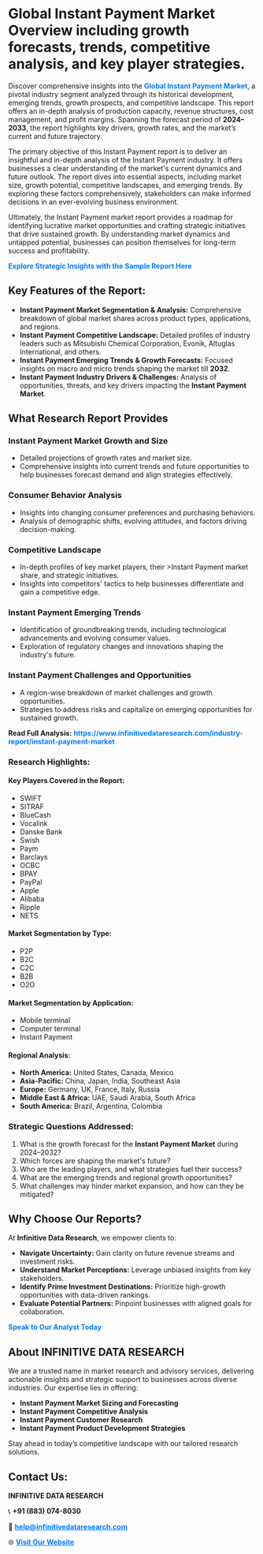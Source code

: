 <h1>Global Instant Payment Market Overview including growth forecasts, trends, competitive analysis, and key player strategies.</h1>
<p>
Discover comprehensive insights into the 
<a href="https://www.infinitivedataresearch.com/industry-report/instant-payment-market" rel="dofollow" style="color: #007BFF; text-decoration: none;"><strong>Global Instant Payment Market</strong></a>, a pivotal industry segment analyzed through its historical development, emerging trends, growth prospects, and competitive landscape. This report offers an in-depth analysis of production capacity, revenue structures, cost management, and profit margins. Spanning the forecast period of <strong>2024–2033</strong>, the report highlights key drivers, growth rates, and the market’s current and future trajectory.
</p>
<p>
The primary objective of this Instant Payment report is to deliver an insightful and in-depth analysis of the Instant Payment industry. It offers businesses a clear understanding of the market's current dynamics and future outlook. The report dives into essential aspects, including market size, growth potential, competitive landscapes, and emerging trends. By exploring these factors comprehensively, stakeholders can make informed decisions in an ever-evolving business environment.
</p>
<p>
Ultimately, the Instant Payment market report provides a roadmap for identifying lucrative market opportunities and crafting strategic initiatives that drive sustained growth. By understanding market dynamics and untapped potential, businesses can position themselves for long-term success and profitability.
</p>
<p>
<a href="https://www.infinitivedataresearch.com/request-sample/reportId=103334" style="color: #007BFF; text-decoration: none;"><strong>Explore Strategic Insights with the Sample Report Here</strong></a>
</p>

<h2>Key Features of the Report:</h2>
<ul>
<li><strong>Instant Payment Market Segmentation & Analysis:</strong> Comprehensive breakdown of global market shares across product types, applications, and regions.</li>
<li><strong>Instant Payment Competitive Landscape:</strong> Detailed profiles of industry leaders such as Mitsubishi Chemical Corporation, Evonik, Altuglas International, and others.</li>
<li><strong>Instant Payment Emerging Trends & Growth Forecasts:</strong> Focused insights on macro and micro trends shaping the market till <strong>2032</strong>.</li>
<li><strong>Instant Payment Industry Drivers & Challenges:</strong> Analysis of opportunities, threats, and key drivers impacting the <strong>Instant Payment Market</strong>.</li>
</ul>

<h2>What Research Report Provides</h2>
<h3>Instant Payment Market Growth and Size</h3>
<ul>
<li>Detailed projections of growth rates and market size.</li>
<li>Comprehensive insights into current trends and future opportunities to help businesses forecast demand and align strategies effectively.</li>
</ul>

<h3>Consumer Behavior Analysis</h3>
<ul>
<li>Insights into changing consumer preferences and purchasing behaviors.</li>
<li>Analysis of demographic shifts, evolving attitudes, and factors driving decision-making.</li>
</ul>

<h3>Competitive Landscape</h3>
<ul>
<li>In-depth profiles of key market players, their >Instant Payment market share, and strategic initiatives.</li>
<li>Insights into competitors' tactics to help businesses differentiate and gain a competitive edge.</li>
</ul>

<h3>Instant Payment Emerging Trends</h3>
<ul>
<li>Identification of groundbreaking trends, including technological advancements and evolving consumer values.</li>
<li>Exploration of regulatory changes and innovations shaping the industry's future.</li>
</ul>

<h3>Instant Payment Challenges and Opportunities</h3>
<ul>
<li>A region-wise breakdown of market challenges and growth opportunities.</li>
<li>Strategies to address risks and capitalize on emerging opportunities for sustained growth.</li>
</ul>
<p><strong>Read Full Analysis:</strong> <a href="https://www.infinitivedataresearch.com/industry-report/instant-payment-market" rel="dofollow" style="color: #007BFF; text-decoration: none;"><strong>https://www.infinitivedataresearch.com/industry-report/instant-payment-market</strong></a></p>
<h3>Research Highlights:</h3>
<h4>Key Players Covered in the Report:</h4>
<ul><li>SWIFT</li><li>SITRAF</li><li>BlueCash</li><li>Vocalink</li><li>Danske Bank</li><li>Swish</li><li>Paym</li><li>Barclays</li><li>OCBC</li><li>BPAY</li><li>PayPal</li><li>Apple</li><li>Alibaba</li><li>Ripple</li><li>NETS</li></ul>
<h4>Market Segmentation by Type:</h4>
<ul><li>P2P</li><li>B2C</li><li>C2C</li><li>B2B</li><li>O2O</li></ul>
<h4>Market Segmentation by Application:</h4>
<ul><li>Mobile terminal</li><li>Computer terminal</li><li>Instant Payment</li></ul>

<h4>Regional Analysis:</h4>
<ul>
<li><strong>North America:</strong> United States, Canada, Mexico</li>
<li><strong>Asia-Pacific:</strong> China, Japan, India, Southeast Asia</li>
<li><strong>Europe:</strong> Germany, UK, France, Italy, Russia</li>
<li><strong>Middle East & Africa:</strong> UAE, Saudi Arabia, South Africa</li>
<li><strong>South America:</strong> Brazil, Argentina, Colombia</li>
</ul>

<h3>Strategic Questions Addressed:</h3>
<ol>
<li>What is the growth forecast for the <strong>Instant Payment Market</strong> during 2024–2032?</li>
<li>Which forces are shaping the market's future?</li>
<li>Who are the leading players, and what strategies fuel their success?</li>
<li>What are the emerging trends and regional growth opportunities?</li>
<li>What challenges may hinder market expansion, and how can they be mitigated?</li>
</ol>

<h2>Why Choose Our Reports?</h2>
<p>At <strong>Infinitive Data Research</strong>, we empower clients to:</p>
<ul>
<li><strong>Navigate Uncertainty:</strong> Gain clarity on future revenue streams and investment risks.</li>
<li><strong>Understand Market Perceptions:</strong> Leverage unbiased insights from key stakeholders.</li>
<li><strong>Identify Prime Investment Destinations:</strong> Prioritize high-growth opportunities with data-driven rankings.</li>
<li><strong>Evaluate Potential Partners:</strong> Pinpoint businesses with aligned goals for collaboration.</li>
</ul>
<p><a href="https://www.infinitivedataresearch.com/industry-report/instant-payment-market" rel="dofollow" style="color: #007BFF; text-decoration: none;"><strong>Speak to Our Analyst Today</strong></a></p>

<h2>About INFINITIVE DATA RESEARCH</h2>
<p>We are a trusted name in market research and advisory services, delivering actionable insights and strategic support to businesses across diverse industries. Our expertise lies in offering:</p>
<ul>
<li><strong>Instant Payment Market Sizing and Forecasting</strong></li>
<li><strong>Instant Payment Competitive Analysis</strong></li>
<li><strong>Instant Payment Customer Research</strong></li>
<li><strong>Instant Payment Product Development Strategies</strong></li>
</ul>
<p>Stay ahead in today’s competitive landscape with our tailored research solutions.</p>

<h2>Contact Us:</h2>
<p><strong>INFINITIVE DATA RESEARCH</strong></p>
<p>📞 <strong>+91 (883) 074-8030</strong></p>
<p>📧 <strong><a href="mailto:help@infinitivedataresearch.com" style="color: #007BFF;">help@infinitivedataresearch.com</a></strong></p>
<p>🌐 <strong><a href="https://www.infinitivedataresearch.com" rel="dofollow" style="color: #007BFF;">Visit Our Website</a></strong></p>